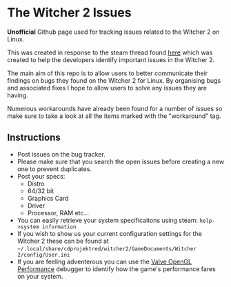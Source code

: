 The Witcher 2 Issues
====================

**Unofficial** Github page used for tracking issues related to the Witcher 2 on Linux.

This was created in response to the steam thread found [here](http://steamcommunity.com/app/20920/discussions/0/522728180993106963/?tscn=1401152244) which was created to help the developers identify important issues in the Witcher 2.

The main aim of this repo is to allow users to better communicate their findings on bugs they found on the Witcher 2 for Linux. By organising bugs and associated fixes I hope to allow users to solve any issues they are having.

Numerous workarounds have already been found for a number of issues so make sure to take a look at all the items marked with the "workaround" tag.

Instructions
------------

* Post issues on the bug tracker.
* Please make sure that you search the open issues before creating a new one to prevent duplicates.
* Post your specs:
  * Distro
  * 64/32 bit
  * Graphics Card
  * Driver
  * Processor, RAM etc...
* You can easily retrieve your system specificaitons using steam: `help->system information`
* If you wish to show us your current configuration settings for the Witcher 2 these can be found at `~/.local/share/cdprojektred/witcher2/GameDocuments/Witcher 2/config/User.ini`
* If you are feeling adventerous you can use the [Valve OpenGL Performance](https://github.com/ValveSoftware/voglperf) debugger to identify how the game's performance fares on your system.
